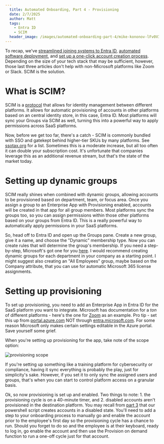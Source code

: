 ```yaml
---
  title: Automated Onboarding, Part 4 - Provisioning
  date: 2/7/2025
  author: Matt
  tags: 
    - Entra ID
    - SCIM
  header_image: /images/automated-onboarding-part-4/mike-kononov-lFv0V3_2H6s-unsplash_cropped.jpg
---
```


To recap, we've [streamlined joining systems to Entra ID](/posts/automated-onboarding-part-1), [automated software deployment](/posts/automated-onboarding-part-2), and [set up a one-click account creation process](/posts/automated-onboarding-part-3). Depending on the size of your tech stack that may be sufficient, however, those last three articles don't help with non-Microsoft platforms like Zoom or Slack. SCIM is the solution.

# What is SCIM?

SCIM is a [protocol](https://scim.cloud/) that allows for identity management between different platforms. It allows for automatic provisioning of accounts in other platforms based on an central identity store, in this case, Entra ID. Most platforms will sync your Groups via SCIM as well, turning this into a powerful way to apply permissions across SaaS platforms.

Now, before we get too far, there's a catch - SCIM is commonly bundled with SSO and gatekept behind higher-tier SKUs by many platforms. See [ssotax.org](https://ssotax.org/) for a list. Sometimes this is a moderate increase, but all too often it can double your subscription cost. It's unfortunate that companies leverage this as an additional revenue stream, but that's the state of the market today.

# Setting up dynamic groups

SCIM really shines when combined with dynamic groups, allowing accounts to be provisioned based on department, team, or focus area. Once you assign a group to an Enterprise App with Provisioning enabled, accounts will be created in that app for all group members. Most platforms sync the groups too, so you can assign permissions within those other platforms based on your groups from Entra ID. This is a really powerful way to automatically apply permissions in your SaaS platforms.

So, head off to Entra ID and open up the Groups pane. Create a new group, give it a name, and choose the "Dynamic" membership type. Now you can create rules that will determine the group's membership. If you need a step-by-step, Microsoft's got one for you [here](https://learn.microsoft.com/en-us/entra/identity/users/groups-create-rule). I would recommend creating dynamic groups for each department in your company as a starting point. I might suggest also creating an "All Employees" group, maybe based on the Company attribute, that you can use for automatic Microsoft 365 license assignments.

# Setting up provisioning

To set up provisioning, you need to add an Enterprise App in Entra ID for the SaaS platform you want to integrate. Microsoft has documentation for a *ton* of different platforms - here's the one for [Zoom](https://learn.microsoft.com/en-us/entra/identity/saas-apps/zoom-provisioning-tutorial) as an example. Pro tip - set this up from [portal.azure.com](https://portal.azure.com) NOT through [entra.microsoft.com](https://entra.microsoft.com). For some reason Microsoft only makes certain settings editable in the Azure portal. Save yourself some grief.

When you're setting up provisioning for the app, take note of the scope option:

![provisioning scope](/images/automated-onboarding-part-4/onboarding_part4_provisioning01.png)

If you're setting up something like a training platform for cybersecurity or compliance, having it sync everything is probably the play, just for simplicity's sake. However, if you set it to only sync the assigned users and groups, that's when you can start to control platform access on a granular basis.

Ok, so now provisioning is set up and enabled. Two things to note: 1. the provisioning cycle is on a 40-minute timer, and 2. disabled accounts aren't provisioned in the destination platform. You may recall from [part 3](/posts/automated-onboarding-part-3) that our powershell script creates accounts in a disabled state. You'll need to add a step to your onboarding process to manually go and enable the account prior to the employee's first day so the provisioning cycle has a chance to run. Should you forget to do so and the employee is at their keyboard, ready to log in, go enable the account and then use the Provision on demand function to run a one-off cycle just for that account.